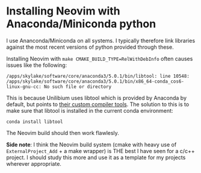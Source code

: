 # Installing Neovim with Anaconda/Miniconda python

I use Ananconda/Miniconda on all systems. I typically therefore link libraries against the most recent versions of python provided through these.

Installing Neovim with `make CMAKE_BUILD_TYPE=RelWithDebInfo` often causes issues like the following:

```
/apps/skylake/software/core/anaconda3/5.0.1/bin/libtool: line 10548: /apps/skylake/software/core/anaconda3/5.0.1/bin/x86_64-conda_cos6-linux-gnu-cc: No such file or directory
```

This is because Unilibium uses libtool which is provided by Anaconda by default, but points to [their custom compiler tools](https://conda.io/docs/user-guide/tasks/build-packages/compiler-tools.html).  The solution to this is to make sure that libtool is installed in the current conda environment:

```
conda install libtool
```

The Neovim build should then work flawlesly.

**Side note**: I think the Neovim build system (cmake with heavy use of `ExternalProject_Add` + a make wrapper) is THE best I have seen for a c/c++ project.  I should study this more and use it as a template for my projects wherever appropriate.
